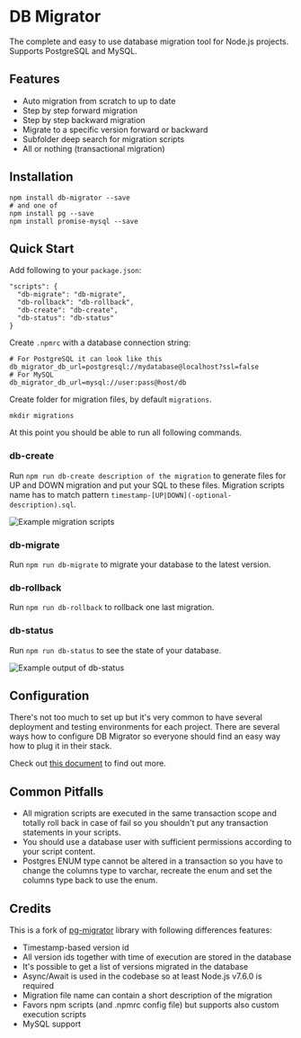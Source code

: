DB Migrator
===========

The complete and easy to use database migration tool for Node.js projects. Supports PostgreSQL and MySQL.

## Features

  * Auto migration from scratch to up to date
  * Step by step forward migration
  * Step by step backward migration
  * Migrate to a specific version forward or backward
  * Subfolder deep search for migration scripts
  * All or nothing (transactional migration)

## Installation

```
npm install db-migrator --save
# and one of
npm install pg --save
npm install promise-mysql --save
```

## Quick Start

Add following to your `package.json`:

```
"scripts": {
  "db-migrate": "db-migrate",
  "db-rollback": "db-rollback",
  "db-create": "db-create",
  "db-status": "db-status"
}
```

Create `.npmrc` with a database connection string:

```
# For PostgreSQL it can look like this
db_migrator_db_url=postgresql://mydatabase@localhost?ssl=false
# For MySQL
db_migrator_db_url=mysql://user:pass@host/db
```

Create folder for migration files, by default `migrations`.

```
mkdir migrations
```

At this point you should be able to run all following commands.

### db-create

Run `npm run db-create description of the migration` to generate files for UP and DOWN migration and put your SQL to these files. Migration scripts name has to match pattern `timestamp-[UP|DOWN](-optional-description).sql`.

![Example migration scripts](https://raw.githubusercontent.com/Pajk/db-migrator/master/doc/db-create.png)

### db-migrate

Run `npm run db-migrate` to migrate your database to the latest version.

### db-rollback

Run `npm run db-rollback` to rollback one last migration.

### db-status

Run `npm run db-status` to see the state of your database.

![Example output of db-status](https://raw.githubusercontent.com/Pajk/db-migrator/master/doc/db-status.png)

## Configuration

There's not too much to set up but it's very common to have several deployment and testing environments for each project. There are several ways how to configure DB Migrator so everyone should find an easy way how to plug it in their stack.

Check out [this document](doc/CONFIGURATION.md) to find out more.

## Common Pitfalls

* All migration scripts are executed in the same transaction scope and totally roll back in case of fail so you shouldn't put any transaction statements in your scripts.
* You should use a database user with sufficient permissions according to your script content.
* Postgres ENUM type cannot be altered in a transaction so you have to change the columns type to varchar, recreate the enum and set the columns type back to use the enum.

## Credits

This is a fork of [pg-migrator](https://github.com/aphel-bilisim-hizmetleri/pg-migrator) library with following differences features:

  * Timestamp-based version id
  * All version ids together with time of execution are stored in the database
  * It's possible to get a list of versions migrated in the database
  * Async/Await is used in the codebase so at least Node.js v7.6.0 is required
  * Migration file name can contain a short description of the migration
  * Favors npm scripts (and .npmrc config file) but supports also custom execution scripts
  * MySQL support
